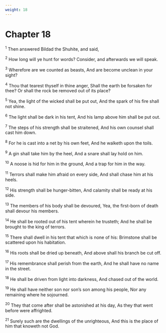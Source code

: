 ```yaml
---
weight: 18
---
```


# Chapter 18

<sup>1</sup> Then answered Bildad the Shuhite, and said, 

<sup>2</sup> How long will ye hunt for words? Consider, and afterwards we will speak. 

<sup>3</sup> Wherefore are we counted as beasts, And are become unclean in your sight? 

<sup>4</sup> Thou that tearest thyself in thine anger, Shall the earth be forsaken for thee? Or shall the rock be removed out of its place? 

<sup>5</sup> Yea, the light of the wicked shall be put out, And the spark of his fire shall not shine. 

<sup>6</sup> The light shall be dark in his tent, And his lamp above him shall be put out. 

<sup>7</sup> The steps of his strength shall be straitened, And his own counsel shall cast him down. 

<sup>8</sup> For he is cast into a net by his own feet, And he walketh upon the toils. 

<sup>9</sup> A gin shall take him by the heel, And a snare shall lay hold on him. 

<sup>10</sup> A noose is hid for him in the ground, And a trap for him in the way. 

<sup>11</sup> Terrors shall make him afraid on every side, And shall chase him at his heels. 

<sup>12</sup> His strength shall be hunger-bitten, And calamity shall be ready at his side. 

<sup>13</sup> The members of his body shall be devoured, Yea, the first-born of death shall devour his members. 

<sup>14</sup> He shall be rooted out of his tent wherein he trusteth; And he shall be brought to the king of terrors. 

<sup>15</sup> There shall dwell in his tent that which is none of his: Brimstone shall be scattered upon his habitation. 

<sup>16</sup> His roots shall be dried up beneath, And above shall his branch be cut off. 

<sup>17</sup> His remembrance shall perish from the earth, And he shall have no name in the street. 

<sup>18</sup> He shall be driven from light into darkness, And chased out of the world. 

<sup>19</sup> He shall have neither son nor son’s son among his people, Nor any remaining where he sojourned. 

<sup>20</sup> They that come after shall be astonished at his day, As they that went before were affrighted. 

<sup>21</sup> Surely such are the dwellings of the unrighteous, And this is the place of him that knoweth not God. 


